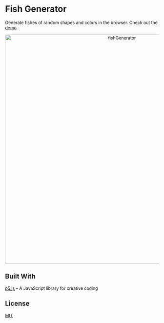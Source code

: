 # Fish Generator

Generate fishes of random shapes and colors in the browser. Check out the [demo](https://igruenig.github.io/fishGenerator/).

<p align="center">
  <img width="750" alt="fishGenerator" src="https://user-images.githubusercontent.com/518342/139417147-c086ada8-74f9-482d-b1f7-2d6169667213.png">
</p>

## Built With

[p5.js](https://github.com/processing/p5.js) – A JavaScript library for creative coding

## License

[MIT](./LICENSE)

